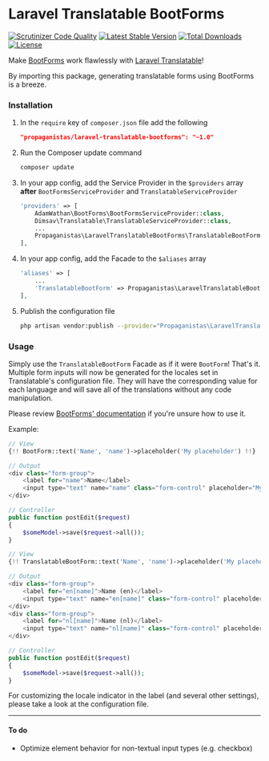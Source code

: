 # Laravel Translatable BootForms

[![Scrutinizer Code Quality](https://scrutinizer-ci.com/g/Propaganistas/Laravel-Translatable-BootForms/badges/quality-score.png?b=master)](https://scrutinizer-ci.com/g/Propaganistas/Laravel-Translatable-BootForms/?branch=master)
[![Latest Stable Version](https://poser.pugx.org/propaganistas/laravel-translatable-bootforms/v/stable)](https://packagist.org/packages/propaganistas/laravel-translatable-bootforms)
[![Total Downloads](https://poser.pugx.org/propaganistas/laravel-translatable-bootforms/downloads)](https://packagist.org/packages/propaganistas/laravel-translatable-bootforms)
[![License](https://poser.pugx.org/propaganistas/laravel-translatable-bootforms/license)](https://packagist.org/packages/propaganistas/laravel-translatable-bootforms)

Make [BootForms](https://github.com/adamwathan/bootforms) work flawlessly with [Laravel Translatable](https://github.com/dimsav/laravel-translatable)!

By importing this package, generating translatable forms using BootForms is a breeze.

### Installation

1. In the `require` key of `composer.json` file add the following

    ```json
    "propaganistas/laravel-translatable-bootforms": "~1.0"
    ```

2. Run the Composer update command

    ```bash
    composer update
    ```

3. In your app config, add the Service Provider in the `$providers` array **after** `BootFormsServiceProvider` and `TranslatableServiceProvider`

    ```php
    'providers' => [
        AdamWathan\BootForms\BootFormsServiceProvider::class,
        Dimsav\Translatable\TranslatableServiceProvider::class,
        ...
        Propaganistas\LaravelTranslatableBootForms\TranslatableBootFormsServiceProvider::class,
    ],
    ```
4. In your app config, add the Facade to the `$aliases` array

    ```php
    'aliases' => [
        ...
        'TranslatableBootForm' => Propaganistas\LaravelTranslatableBootForms\Facades\TranslatableBootForm::class,
    ],
    ```

5. Publish the configuration file

    ```bash
    php artisan vendor:publish --provider="Propaganistas\LaravelTranslatableBootForms\TranslatableBootFormsServiceProvider" --tag="config"
    ```

### Usage

Simply use the `TranslatableBootForm` Facade as if it were `BootForm`! That's it. Multiple form inputs will now be generated for the locales set in Translatable's configuration file. They will have the corresponding value for each language and will save all of the translations without any code manipulation.

Please review [BootForms' documentation](https://github.com/adamwathan/bootforms#using-bootforms) if you're unsure how to use it.

Example:

```php
// View
{!! BootForm::text('Name', 'name')->placeholder('My placeholder') !!}

// Output
<div class="form-group">
    <label for="name">Name</label>
    <input type="text" name="name" class="form-control" placeholder="My Placeholder" />
</div>

// Controller
public function postEdit($request)
{
    $someModel->save($request->all());
}
```

```php
// View
{!! TranslatableBootForm::text('Name', 'name')->placeholder('My placeholder') !!}

// Output
<div class="form-group">
    <label for="en[name]">Name (en)</label>
    <input type="text" name="en[name]" class="form-control" placeholder="My Placeholder" data-language="en" />
</div>
<div class="form-group">
    <label for="nl[name]">Name (nl)</label>
    <input type="text" name="nl[name]" class="form-control" placeholder="My Placeholder" data-language="nl" />
</div>

// Controller
public function postEdit($request)
{
    $someModel->save($request->all());
}
```

For customizing the locale indicator in the label (and several other settings), please take a look at the configuration file.

---

#### To do

- Optimize element behavior for non-textual input types (e.g. checkbox)
